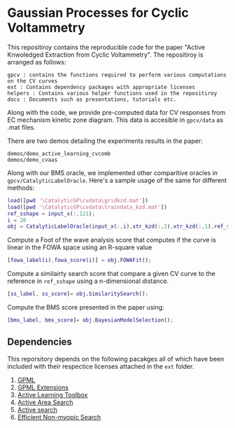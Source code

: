 # Gaussian Processes for Cyclic Voltammetry
This repositiroy contains the reproducible code for the paper "Active Knwoledged Extraction from Cyclic Voltammetry".
The repositiroy is arranged as follows:
```
gpcv : contains the functions required to perform various computations on the CV curves
ext : Contains dependency packages with appropriate licenses
helpers : Contains various helper functions used in the repositiroy
docs : Documents such as presentations, tutorials etc.
```

Along with the code, we provide pre-computed data for CV responses from EC mechanism kinetic zone diagram.
This data is accesible in `gpcv/data` as .mat files.

There are two demos detailing the experiments results in the paper:
```
demos/demo_active_learning_cvcomb
demos/demo_cvaas
```

Along with our BMS oracle, we implemented other comparitive oracles in `gpcv/CatalyticLabelOracle`.
Here's a sample usage of the same for different methods:
```matlab
load([pwd '\CatalyticGP\cvdata\gridkzd.mat'])
load([pwd '\CatalyticGP\cvdata\traindata_kzd.mat'])
ref_sshape = input_x(:,121);
i = 20
obj = CatalyticLabelOracle(input_x(:,i),xtr_kzd(:,2),xtr_kzd(:,1),ref_sshape);
```
Compute a Foot of the wave analysis score that computes if the curve is linear in the FOWA space using an R-square value
```matlab
[fowa_label(i),fowa_score(i)] = obj.FOWAFit();
```
Compute a similairty search score that compare a given CV curve to the reference in `ref_sshape` using a n-dimensional distance. 
```matlab
[ss_label, ss_score]= obj.SimilaritySearch();
```
Compute the BMS score presented in the paper using:
```matlab
[bms_label, bms_score]= obj.BayesianModelSelection();
```

## Dependencies
This reporsitory depends on the following pacakges all of which have been included with their respectice licenses attached in the `ext` folder.

1. [GPML](http://www.gaussianprocess.org/gpml/code/matlab/doc/)
2. [GPML Extensions](https://github.com/rmgarnett/gpml_extensions)
3. [Active Learning Toolbox](https://github.com/rmgarnett/active_learning)
4. [Active Area Search](https://github.com/yifeim/active-area-search)
5. [Active search](https://github.com/rmgarnett/active_search)
6. [Efficient Non-myopic Search](https://github.com/shalijiang/efficient_nonmyopic_active_search)
